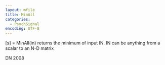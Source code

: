 ```yaml
---
layout: mfile
title: MinAll
categories:
  - PsychSignal
encoding: UTF-8
---
```


[s] = MinAll(in)
returns the minimum of input IN. IN can be anything from a scalar to an N-D
matrix

DN 2008